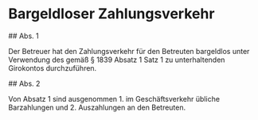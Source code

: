 # Bargeldloser Zahlungsverkehr



\#\# Abs. 1

 Der Betreuer hat den Zahlungsverkehr für den Betreuten bargeldlos unter Verwendung des gemäß § 1839 Absatz 1 Satz 1 zu unterhaltenden Girokontos durchzuführen.

\#\# Abs. 2

 Von Absatz 1 sind ausgenommen  1\.
 im Geschäftsverkehr übliche Barzahlungen und
 2\.
 Auszahlungen an den Betreuten.
 

